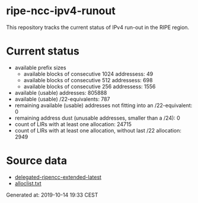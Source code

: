 # ripe-ncc-ipv4-runout
This repository tracks the current status of IPv4 run-out in the RIPE region.

# Current status
- available prefix sizes
  - available blocks of consecutive 1024 addressess: 49
  - available blocks of consecutive 512 addressess: 698
  - available blocks of consecutive 256 addressess: 1556
- available (usable) addresses: 805888
- available (usable) /22-equivalents: 787
- remaining available (usable) addresses not fitting into an /22-equivalent: 0
- remaining address dust (unusable addresses, smaller than a /24): 0
- count of LIRs with at least one allocation: 24715
- count of LIRs with at least one allocation, without last /22 allocation: 2949

# Source data
- [delegated-ripencc-extended-latest](https://ftp.ripe.net/pub/stats/ripencc/delegated-ripencc-extended-latest)
- [alloclist.txt](https://ftp.ripe.net/pub/stats/ripencc/membership/alloclist.txt)

Generated at: 2019-10-14 19:33 CEST
